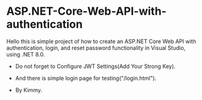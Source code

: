 ﻿# ASP.NET-Core-Web-API-with-authentication
Hello this is simple project of how to create an ASP.NET Core Web API with authentication, login, and reset password functionality in Visual Studio, using .NET 8.0.

- Do not forget to Configure JWT Settings(Add Your Strong Key).

- And there is simple login page for testing("/login.html").

- By Kimmy.
